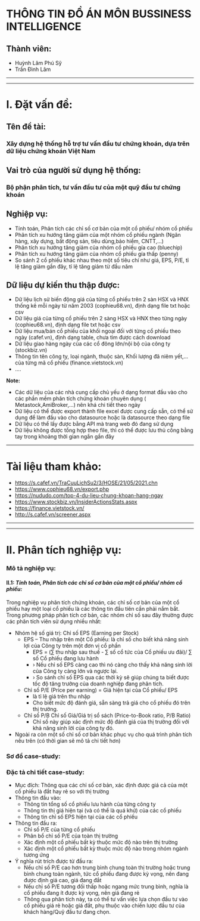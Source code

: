 # THÔNG TIN ĐỒ ÁN MÔN BUSSINESS INTELLIGENCE

## Thành viên:

+ Huỳnh Lâm Phú Sỹ
+ Trần Đình Lâm

____
____

# I. Đặt vấn đề:

## Tên đề tài:

### Xây dựng hệ thống hỗ trợ tư vấn đầu tư chứng khoán, dựa trên dữ liệu chứng khoán Việt Nam

## Vai trò của  người sử dụng hệ thống:

### Bộ phận phân tích, tư vấn đầu tư của một quỹ đầu tư chứng khoán

## Nghiệp vụ:

+ Tính toán, Phân tích các chỉ số cơ bản của một cổ phiếu/ nhóm cổ phiếu
+ Phân tích xu hướng tăng giảm của một nhóm cổ phiếu ngành (Ngân hàng, xây dựng, bất động sản, tiêu dùng,bảo hiểm,
  CNTT,...)
+ Phân tích xu hướng tăng giảm của nhóm cổ phiếu gía cao (bluechip)
+ Phân tích xu hướng tăng giảm của nhóm cổ phiếu gía thấp (penny)
+ So sánh 2 cổ phiếu khác nhau theo một số tiêu chí như giá, EPS, P/E, tỉ lệ tăng giảm gần đây, tỉ lệ tăng giảm từ đầu
  năm

## Dữ liệu dự kiến thu thập được:

+ Dữ liệu lịch sử biến động giá của từng cổ phiếu trên 2 sàn HSX và HNX thống kê mỗi ngày từ năm 2003 (cophieu68.vn),
  định dạng file txt hoặc csv
+ Dữ liệu giá của từng cổ phiếu trên 2 sàng HSX và HNX theo từng ngày (cophieu68.vn), định dạng file txt hoặc csv
+ Dữ liệu mua/bán cổ phiếu của khối ngoại đối với từng cổ phiếu theo ngày (cafef.vn), định dạng table, chưa tìm được
  cách download
+ Dữ liệu giao hàng ngày của các cổ đông lớn/nội bộ của công ty (stockbiz.vn)
+ Thông tin tên công ty, loại ngành, thuộc sàn, Khối lượng đã niêm yết,... của từng mã cổ phiếu (finance.vietstock.vn)
+ ....

**Note:**

+ Các dữ liệu của các nhà cung cấp chủ yếu ở dạng format đầu vào cho các phần mềm phân tích chứng khoán chuyên dụng (
  Metastock,AmiBroker,...) nên khá chi tiết theo ngày
+ Dữ liệu có thể được export thành file excel được cung cấp sẵn, có thể sử dụng để làm đầu vào cho datasource hoặc là
  datasource theo dạng file
+ Dữ liệu có thể lấy được bằng API mà trang web đó đang sử dụng
+ Dữ liệu không được tổng hợp theo file, thì có thể được lưu thủ công bằng tay trong khoảng thời gian ngắn gần đây

____

# Tài liệu tham khảo:

+ https://s.cafef.vn/TraCuuLichSu2/3/HOSE/21/05/2021.chn
+ https://www.cophieu68.vn/export.php
+ https://nududo.com/top-4-du-lieu-chung-khoan-hang-ngay
+ https://www.stockbiz.vn/InsiderActionsStats.aspx
+ https://finance.vietstock.vn/
+ http://s.cafef.vn/screener.aspx

____
____

# II. Phân tích nghiệp vụ:

### Mô tả nghiệp vụ:

#### II.1: _Tính toán, Phân tích các chỉ số cơ bản của một cổ phiếu/ nhóm cổ phiếu:_

Trong nghiệp vụ phân tích chứng khoán, các chỉ số cơ bản của một cổ phiếu hay một loại cổ phiếu là các thông tin đầu
tiên cần phải nắm bắt. Trong phương pháp phân tích cơ bản, các nhóm chỉ số sau đây thường được các phân tích viên sử
dụng nhiều nhất:

+ Nhóm hệ số giá trị: Chỉ số EPS (Earning per Stock)
    + EPS – Thu nhập trên một Cổ phiếu: là chỉ số cho biết khả năng sinh lợi của Công ty trên một đơn vị cổ phần <br/>
        + EPS = (∑ thu nhập sau thuế - ∑ số cổ tức của Cổ phiếu ưu đãi)/ ∑ số Cổ phiếu đang lưu hành <br/>
        + › Nếu chỉ số EPS càng cao thì nó càng cho thấy khả năng sinh lời của Công ty càng lớn và ngược lại.
        + › So sánh chỉ số EPS qua các thời kỳ sẽ giúp chúng ta biết được tốc độ tăng trưởng của doanh nghiệp đang phân
          tích.
    + Chỉ số P/E (Price per earning)  = Giá hiện tại của Cổ phiếu/ EPS
        + là tỉ lệ giá trên thu nhập
        + Cho biết mức độ đánh giá, sẵn sàng trả giá cho cổ phiếu đó trên thị trường.
    + Chỉ số P/B Chỉ số Giá/Giá trị sổ sách (Price-to-Book ratio, P/B Ratio)
        + Chỉ số này giúp xác định mức độ đánh giá của thị trường đối với khả năng sinh lời của công ty đó.
+ Ngoài ra còn một số chỉ số cơ bản khác phục vụ cho quá trình phân tích nêu trên (có thời gian sẽ mô tả chi tiết hơn)

### Sơ đồ case-study:

### Đặc tả chi tiết case-study:

+ Mục đích: Thông qua các chỉ số cơ bản, xác định được giá cả của một cổ phiếu là đắt hay rẻ so với thị trường
+ Thông tin đầu vào:
    + Thông tin tổng số cổ phiếu lưu hành của từng công ty
    + Thông tin thị giá hiện tại (và có thể là quá khứ) của các cổ phiếu
    + Thông tin chỉ số EPS hiện tại của các cổ phiếu
+ Thông tin đầu ra:
    + Chỉ số P/E của từng cổ phiếu
    + Phân bổ chỉ số P/E của toàn thị trường
    + Xác định một cổ phiếu bất kỳ thuộc mức độ nào trên thị trường
    + Xác định một cổ phiếu bất kỳ thuộc mức độ nào trong nhóm ngành tương ứng
+ Ý nghĩa rút trích được từ đầu ra:
    + Nếu chỉ số P/E cao hơn trung bình chung toàn thị trường hoặc trung bình chung toàn ngành, tức cổ phiếu đang được
      kỳ vọng, nên đang được định giá cao, giá đang đắt
    + Nếu chỉ số P/E tương đối thấp hoặc ngang mức trung bình, nghĩa là cổ phiếu đang ít được kỳ vọng, nên giá đang rẻ
    + Thông qua phân tích này, ta có thể tư vấn việc lựa chọn đầu tư vào cổ phiếu giá rẻ hoặc giá đắt, phụ thuộc vào
      chiến lược đầu tư của khách hàng/Quỹ đầu tư đang chọn.
      

